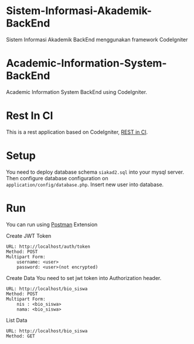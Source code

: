 # Sistem-Informasi-Akademik-BackEnd
Sistem Informasi Akademik BackEnd menggunakan framework CodeIgniter

# Academic-Information-System-BackEnd
Academic Information System BackEnd using CodeIgniter.

# Rest In CI
This is a rest application based on CodeIgniter, [REST in CI](https://github.com/dhanifudin/rest-in-ci).

# Setup
You need to deploy database schema `siakad2.sql` into your mysql server. Then configure database configuration on `application/config/database.php`. Insert new user into database.

# Run
You can run using [Postman](https://chrome.google.com/webstore/detail/postman/fhbjgbiflinjbdggehcddcbncdddomop?hl=id) Extension


Create JWT Token

```
URL: http://localhost/auth/token
Method: POST
Multipart Form:
    username: <user>
    password: <user>(not encrypted)
```

Create Data
You need to set jwt token into Authorization header.
```
URL: http://localhost/bio_siswa
Method: POST
Multipart Form:
    nis : <bio_siswa>
    nama: <bio_siswa>
```

List Data
```
URL: http://localhost/bio_siswa
Method: GET
```

